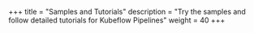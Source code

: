 +++
title = "Samples and Tutorials"
description = "Try the samples and follow detailed tutorials for Kubeflow Pipelines"
weight = 40
+++